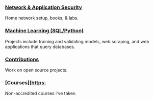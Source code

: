 ### [Network & Application Security](https://apl223.github.io/Portfolio/Cybersecurity/)

Home network setup, books, & labs.

### [Machine Learning (SQL/Python)](https://apl223.github.io/Portfolio/Machine-Learning/)

Projects include training and validating models, web scraping, and web applications that query databases.

### [Contributions](https://github.com/pulls)

Work on open source projects.

### [Courses]([https:](https://apl223.github.io/Portfolio/Courses/)

Non-accredited courses I've taken.
